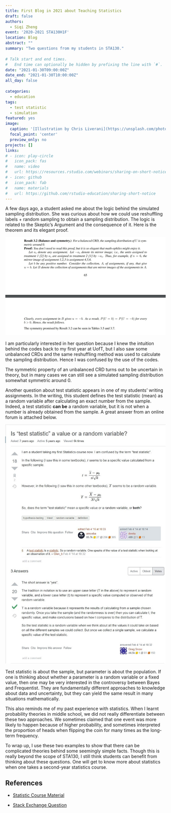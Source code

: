 ```yaml
---
title: First Blog in 2021 about Teaching Statistics
draft: false
authors: 
  - Siqi Zheng
event: '2020-2021 STA130H1F'
location: Blog
abstract: ""
summary: "Two questions from my students in STA130."

# Talk start and end times.
#   End time can optionally be hidden by prefixing the line with `#`.
date: "2021-01-30T09:00:00Z"
date_end: "2021-01-30T10:00:00Z"
all_day: false

categories:
  - education
tags:
  - test statistic
  - simulation
featured: yes
image:
  caption: '[Illustration by Chris Liverani](https://unsplash.com/photos/dBI_My696Rk)'
  focal_point: 'center'
  preview_only: no
projects: []
links:
# - icon: play-circle
#   icon_pack: fas
#   name: video
#   url: https://resources.rstudio.com/webinars/sharing-on-short-notice-how-to-get-your-materials-online-with-r-markdown
# - icon: github
#   icon_pack: fab
#   name: materials
#   url: https://github.com/rstudio-education/sharing-short-notice
---
```


A few days ago, a student asked me about the logic behind the simulated sampling distribution. She was curious about how we could use reshuffling labels + random sampling to obtain a sampling distribution. The logic is related to the Skeptic’s Argument and the consequence of it. Here is the theorem and its elegant proof. 

![Theorem from the Skeptic’s Argument](1.jpg)


I am particularly interested in her question because I knew the intuition behind the codes back to my first year at UofT, but I also saw some unbalanced CRDs and the same reshuffling method was used to calculate the sampling distribution. Hence I was confused by the use of the codes.

The symmetric property of an unbalanced CRD turns out to be uncertain in theory, but in many cases we can still see a simulated sampling distribution somewhat symmetric around 0. 

Another question about test statistic appears in one of my students’ writing assignments. In the writing, this student defines the test statistic (mean) as a random variable after calculating an exact number from the sample. Indeed, a test statistic __can be__ a random variable, but it is not when a number is already obtained from the sample. A great answer from an online forum is attached below.

![Answer from Stack Exchange](test.jpg)


Test statistic is about the sample, but parameter is about the population. If one is thinking about whether a parameter is a random variable or a fixed value, then one may be very interested in the controversy between Bayes and Frequentist. They are fundamentally different approaches to knowledge about data and uncertainty, but they can yield the same result in many situations mathematically. 

This also reminds me of my past experience with statistics. When I learnt probability theories in middle school, we did not really differentiate between these two approaches. We sometimes claimed that one event was more likely to happen because of higher probability, and sometimes interpreted the proportion of heads when flipping the coin for many times as the long-term frequency. 

To wrap up, I use these two examples to show that there can be complicated theories behind some seemingly simple facts. Though this is really beyond the scope of STA130, I still think students can benefit from thinking about these questions. One will get to know more about statistics when one takes a second-year statistics course.

## References

* [Statistic Course Material](http://pages.stat.wisc.edu/~wardrop/courses/371chapter3sum15.pdf) 

* [Stack Exchange Question](https://stats.stackexchange.com/questions/85426/is-test-statistic-a-value-or-a-random-variable)